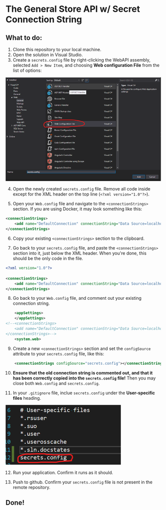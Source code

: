 # The General Store API w/ **Secret** Connection String

## What to do:

1. Clone this repository to your local machine.
2. Open the solution in Visual Studio.
3. Create a `secrets.config` file by right-clicking the WebAPI assembly, selected `Add > New Item`, and choosing **Web configuration File** from the list of options:

![Adding a web configuration file](assets\secrets-config-add.png)

4. Open the newly created `secrets.config` file. Remove all code inside except for the XML header on the top line (`<?xml version="1.0"?>`).

5. Open your `Web.config` file and navigate to the `<connectionStrings>` section. If you are using Docker, it may look something like this:

```xml
<connectionStrings>
	<add name="DefaultConnection" connectionString="Data Source=localhost;Initial Catalog=GeneralStoreDb_Docker;User ID=sa;Password=[YOUR_PASSWORD_GOES_HERE]" providerName="System.Data.SqlClient" />
</connectionStrings>
```

6. Copy your existing `<connectionStrings>` section to the clipboard.

7. Go back to your `secrets.config` file, and paste the `<connectionStrings>` section into it, just below the XML header. When you're done, this should be the only code in the file.

```xml
<?xml version="1.0"?>

<connectionStrings>
	<add name="DefaultConnection" connectionString="Data Source=localhost;Initial Catalog=GeneralStoreDb_Docker;User ID=sa;Password=[YOUR_PASSWORD_GOES_HERE]" providerName="System.Data.SqlClient" />
</connectionStrings>
```

8. Go back to your `Web.config` file, and comment out your existing connection string.

```xml
	<appSettings>
	</appSettings>
<!--<connectionStrings>
	<add name="DefaultConnection" connectionString="Data Source=localhost;Initial Catalog=GeneralStoreDb_Docker;User ID=sa;Password=[YOUR_PASSWORD_GOES_HERE]" providerName="System.Data.SqlClient" />
</connectionStrings>-->
	<system.web>
```

9. Create a new `<connectionStrings>` section and set the `configSource` attribute to your `secrets.config` file, like this:

```xml
	<connectionStrings configSource="secrets.config"></connectionStrings>
```

10. **Ensure that the old connection string is commented out, and that it has been correctly copied into the `secrets.config` file!** Then you may close both `Web.config` and `secrets.config`.

11. In your `.gitignore` file, inclue `secrets.config` under the **User-specific files** heading.

![Include the secrets.config file in your gitignore](assets\secrets-config-gitignore.png)

12. Run your application. Confirm it runs as it should.

13. Push to github. Confirm your `secrets.config` file is not present in the remote repository.

## **Done!**
